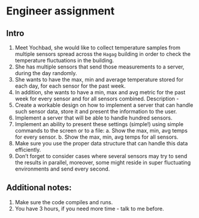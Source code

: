 # Engineer assignment
## Intro
1. Meet Yochbad, she would like to collect temperature samples from multiple sensors
   spread across the `Hagag` building in order to check the temperature fluctuations in the
   building.
2. She has multiple sensors that send those measurements to a server, during the day
   randomly.
3. She wants to have the max, min and average temperature stored for each day, for each
   sensor for the past week.
4. In addition, she wants to have a min, max and avg metric for the past week for every
   sensor and for all sensors combined.
   Description -
1. Create a workable design on how to implement a server that can handle such sensor
   data, store it and present the information to the user.
2. Implement a server that will be able to handle hundred sensors.
3. Implement an ability to present these settings (simple!) using simple commands to the
   screen or to a file:
   a. Show the max, min, avg temps for every sensor.
   b. Show the max, min, avg temps for all sensors.
4. Make sure you use the proper data structure that can handle this data efficiently.
5. Don’t forget to consider cases where several sensors may try to send the results in
   parallel, moreover, some might reside in super fluctuating environments and send every
   second.

## Additional notes:
1. Make sure the code compiles and runs.
2. You have 3 hours, if you need more time - talk to me before.

